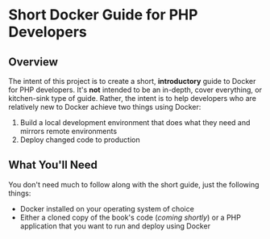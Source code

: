 # Short Docker Guide for PHP Developers

## Overview

The intent of this project is to create a short, **introductory** guide to Docker for PHP developers.
It's **not** intended to be an in-depth, cover everything, or kitchen-sink type of guide.
Rather, the intent is to help developers who are relatively new to Docker achieve two things using Docker:

1. Build a local development environment that does what they need and mirrors remote environments
1. Deploy changed code to production

## What You'll Need

You don't need much to follow along with the short guide, just the following things:

- Docker installed on your operating system of choice
- Either a cloned copy of the book's code (_coming shortly_) or a PHP application that you want to run and deploy using Docker
